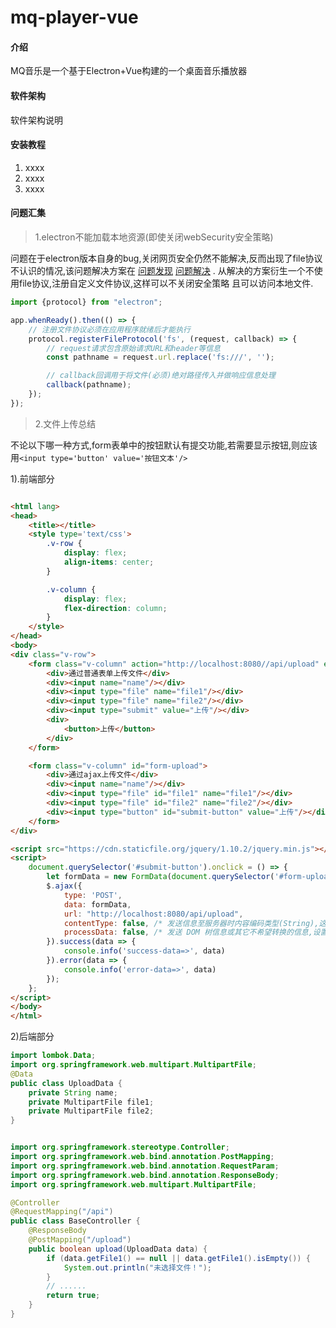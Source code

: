 # mq-player-vue

#### 介绍

MQ音乐是一个基于Electron+Vue构建的一个桌面音乐播放器

#### 软件架构

软件架构说明

#### 安装教程

1. xxxx
2. xxxx
3. xxxx

#### 问题汇集

> 1.electron不能加载本地资源(即使关闭webSecurity安全策略)

问题在于electron版本自身的bug,关闭网页安全仍然不能解决,反而出现了file协议不认识的情况,该问题解决方案在
[问题发现](https://github.com/electron/electron/issues/23664)
[问题解决](https://github.com/electron/electron/issues/23757) . 从解决的方案衍生一个不使用file协议,注册自定义文件协议,这样可以不关闭安全策略 且可以访问本地文件.

```javascript
import {protocol} from "electron";

app.whenReady().then(() => {
    // 注册文件协议必须在应用程序就绪后才能执行
    protocol.registerFileProtocol('fs', (request, callback) => {
        // request请求包含原始请求URL和header等信息
        const pathname = request.url.replace('fs:///', '');

        // callback回调用于将文件(必须)绝对路径传入并做响应信息处理
        callback(pathname);
    });
});

```

> 2.文件上传总结

不论以下哪一种方式,form表单中的按钮默认有提交功能,若需要显示按钮,则应该用`<input type='button' value='按钮文本'/>`

1).前端部分

```html

<html lang>
<head>
    <title></title>
    <style type='text/css'>
        .v-row {
            display: flex;
            align-items: center;
        }

        .v-column {
            display: flex;
            flex-direction: column;
        }
    </style>
</head>
<body>
<div class="v-row">
    <form class="v-column" action="http://localhost:8080//api/upload" enctype="multipart/form-data" method="post">
        <div>通过普通表单上传文件</div>
        <div><input name="name"/></div>
        <div><input type="file" name="file1"/></div>
        <div><input type="file" name="file2"/></div>
        <div><input type="submit" value="上传"/></div>
        <div>
            <button>上传</button>
        </div>
    </form>

    <form class="v-column" id="form-upload">
        <div>通过ajax上传文件</div>
        <div><input name="name"/></div>
        <div><input type="file" id="file1" name="file1"/></div>
        <div><input type="file" id="file2" name="file2"/></div>
        <div><input type="button" id="submit-button" value="上传"/></div>
    </form>
</div>

<script src="https://cdn.staticfile.org/jquery/1.10.2/jquery.min.js"></script>
<script>
    document.querySelector('#submit-button').onclick = () => {
        let formData = new FormData(document.querySelector('#form-upload'));
        $.ajax({
            type: 'POST',
            data: formData,
            url: "http://localhost:8080/api/upload",
            contentType: false, /* 发送信息至服务器时内容编码类型(String),这里明确指定为false */
            processData: false, /* 发送 DOM 树信息或其它不希望转换的信息,设置为 false */
        }).success(data => {
            console.info('success-data=>', data)
        }).error(data => {
            console.info('error-data=>', data)
        });
    };
</script>
</body>
</html>
```

2)后端部分

```java
import lombok.Data;
import org.springframework.web.multipart.MultipartFile;
@Data
public class UploadData {
    private String name;
    private MultipartFile file1;
    private MultipartFile file2;
}


import org.springframework.stereotype.Controller;
import org.springframework.web.bind.annotation.PostMapping;
import org.springframework.web.bind.annotation.RequestParam;
import org.springframework.web.bind.annotation.ResponseBody;
import org.springframework.web.multipart.MultipartFile;

@Controller
@RequestMapping("/api")
public class BaseController {
    @ResponseBody
    @PostMapping("/upload")
    public boolean upload(UploadData data) {
        if (data.getFile1() == null || data.getFile1().isEmpty()) {
            System.out.println("未选择文件！");
        }
        // ......
        return true;
    }
}

```
